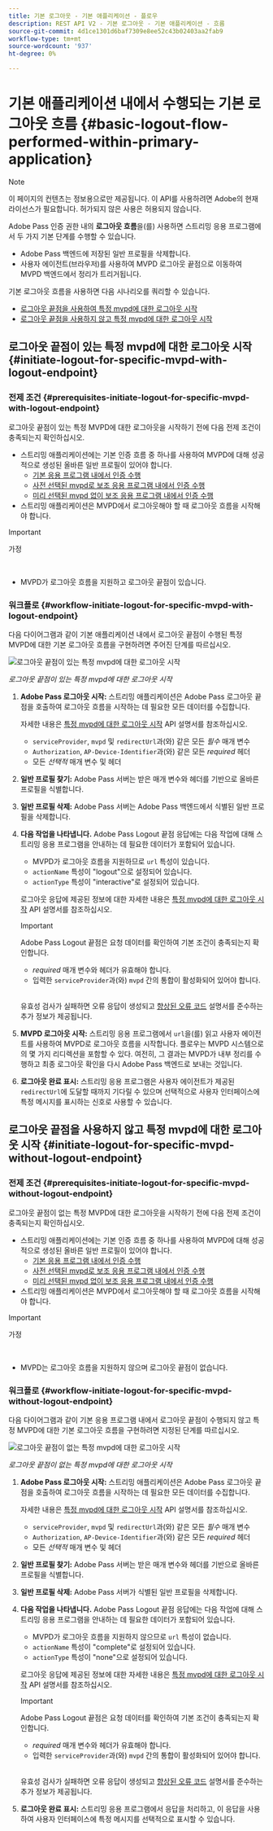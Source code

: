 ```yaml
---
title: 기본 로그아웃 - 기본 애플리케이션 - 플로우
description: REST API V2 - 기본 로그아웃 - 기본 애플리케이션 - 흐름
source-git-commit: 4d1ce1301d6baf7309e8ee52c43b02403aa2fab9
workflow-type: tm+mt
source-wordcount: '937'
ht-degree: 0%

---
```



# 기본 애플리케이션 내에서 수행되는 기본 로그아웃 흐름 {#basic-logout-flow-performed-within-primary-application}

>[!NOTE]
>
> 이 페이지의 컨텐츠는 정보용으로만 제공됩니다. 이 API를 사용하려면 Adobe의 현재 라이선스가 필요합니다. 허가되지 않은 사용은 허용되지 않습니다.

Adobe Pass 인증 권한 내의 **로그아웃 흐름**&#x200B;을(를) 사용하면 스트리밍 응용 프로그램에서 두 가지 기본 단계를 수행할 수 있습니다.

* Adobe Pass 백엔드에 저장된 일반 프로필을 삭제합니다.
* 사용자 에이전트(브라우저)를 사용하여 MVPD 로그아웃 끝점으로 이동하여 MVPD 백엔드에서 정리가 트리거됩니다.

기본 로그아웃 흐름을 사용하면 다음 시나리오를 쿼리할 수 있습니다.

* [로그아웃 끝점을 사용하여 특정 mvpd에 대한 로그아웃 시작](#initiate-logout-for-specific-mvpd-with-logout-endpoint)
* [로그아웃 끝점을 사용하지 않고 특정 mvpd에 대한 로그아웃 시작](#initiate-logout-for-specific-mvpd-without-logout-endpoint)

## 로그아웃 끝점이 있는 특정 mvpd에 대한 로그아웃 시작 {#initiate-logout-for-specific-mvpd-with-logout-endpoint}

### 전제 조건 {#prerequisites-initiate-logout-for-specific-mvpd-with-logout-endpoint}

로그아웃 끝점이 있는 특정 MVPD에 대한 로그아웃을 시작하기 전에 다음 전제 조건이 충족되는지 확인하십시오.

* 스트리밍 애플리케이션에는 기본 인증 흐름 중 하나를 사용하여 MVPD에 대해 성공적으로 생성된 올바른 일반 프로필이 있어야 합니다.
   * [기본 응용 프로그램 내에서 인증 수행](../basic-flows/rest-api-v2-basic-authentication-primary-application-flow.md)
   * [사전 선택된 mvpd로 보조 응용 프로그램 내에서 인증 수행](../basic-flows/rest-api-v2-basic-authentication-secondary-application-flow.md)
   * [미리 선택된 mvpd 없이 보조 응용 프로그램 내에서 인증 수행](../basic-flows/rest-api-v2-basic-authentication-secondary-application-flow.md)
* 스트리밍 애플리케이션은 MVPD에서 로그아웃해야 할 때 로그아웃 흐름을 시작해야 합니다.

>[!IMPORTANT]
>
> 가정
>
> <br/>
> 
> * MVPD가 로그아웃 흐름을 지원하고 로그아웃 끝점이 있습니다.

### 워크플로 {#workflow-initiate-logout-for-specific-mvpd-with-logout-endpoint}

다음 다이어그램과 같이 기본 애플리케이션 내에서 로그아웃 끝점이 수행된 특정 MVPD에 대한 기본 로그아웃 흐름을 구현하려면 주어진 단계를 따르십시오.

![로그아웃 끝점이 있는 특정 mvpd에 대한 로그아웃 시작](../../../assets/rest-api-v2/flows/basic-flows/rest-api-v2-initiate-logout-within-primary-application-for-specific-mvpd-with-logout-endpoint.png)

*로그아웃 끝점이 있는 특정 mvpd에 대한 로그아웃 시작*

1. **Adobe Pass 로그아웃 시작:** 스트리밍 애플리케이션은 Adobe Pass 로그아웃 끝점을 호출하여 로그아웃 흐름을 시작하는 데 필요한 모든 데이터를 수집합니다.

   자세한 내용은 [특정 mvpd에 대한 로그아웃 시작](../../apis/logout-apis/rest-api-v2-logout-apis-initiate-logout-for-specific-mvpd.md) API 설명서를 참조하십시오.
   * `serviceProvider`, `mvpd` 및 `redirectUrl`과(와) 같은 모든 _필수_ 매개 변수
   * `Authorization`, `AP-Device-Identifier`과(와) 같은 모든 _required_ 헤더
   * 모든 _선택적_ 매개 변수 및 헤더

1. **일반 프로필 찾기:** Adobe Pass 서버는 받은 매개 변수와 헤더를 기반으로 올바른 프로필을 식별합니다.

1. **일반 프로필 삭제:** Adobe Pass 서버는 Adobe Pass 백엔드에서 식별된 일반 프로필을 삭제합니다.

1. **다음 작업을 나타냅니다.** Adobe Pass Logout 끝점 응답에는 다음 작업에 대해 스트리밍 응용 프로그램을 안내하는 데 필요한 데이터가 포함되어 있습니다.
   * MVPD가 로그아웃 흐름을 지원하므로 `url` 특성이 있습니다.
   * `actionName` 특성이 &quot;logout&quot;으로 설정되어 있습니다.
   * `actionType` 특성이 &quot;interactive&quot;로 설정되어 있습니다.

   로그아웃 응답에 제공된 정보에 대한 자세한 내용은 [특정 mvpd에 대한 로그아웃 시작](../../apis/logout-apis/rest-api-v2-logout-apis-initiate-logout-for-specific-mvpd.md) API 설명서를 참조하십시오.

   >[!IMPORTANT]
   >
   > Adobe Pass Logout 끝점은 요청 데이터를 확인하여 기본 조건이 충족되는지 확인합니다.
   >
   > * _required_ 매개 변수와 헤더가 유효해야 합니다.
   > * 입력한 `serviceProvider`과(와) `mvpd` 간의 통합이 활성화되어 있어야 합니다.
   >
   > <br/>
   > 
   > 유효성 검사가 실패하면 오류 응답이 생성되고 [향상된 오류 코드](../../../enhanced-error-codes.md) 설명서를 준수하는 추가 정보가 제공됩니다.

1. **MVPD 로그아웃 시작:** 스트리밍 응용 프로그램에서 `url`을(를) 읽고 사용자 에이전트를 사용하여 MVPD로 로그아웃 흐름을 시작합니다. 플로우는 MVPD 시스템으로의 몇 가지 리디렉션을 포함할 수 있다. 여전히, 그 결과는 MVPD가 내부 정리를 수행하고 최종 로그아웃 확인을 다시 Adobe Pass 백엔드로 보내는 것입니다.

1. **로그아웃 완료 표시:** 스트리밍 응용 프로그램은 사용자 에이전트가 제공된 `redirectUrl`에 도달할 때까지 기다릴 수 있으며 선택적으로 사용자 인터페이스에 특정 메시지를 표시하는 신호로 사용할 수 있습니다.

## 로그아웃 끝점을 사용하지 않고 특정 mvpd에 대한 로그아웃 시작 {#initiate-logout-for-specific-mvpd-without-logout-endpoint}

### 전제 조건 {#prerequisites-initiate-logout-for-specific-mvpd-without-logout-endpoint}

로그아웃 끝점이 없는 특정 MVPD에 대한 로그아웃을 시작하기 전에 다음 전제 조건이 충족되는지 확인하십시오.

* 스트리밍 애플리케이션에는 기본 인증 흐름 중 하나를 사용하여 MVPD에 대해 성공적으로 생성된 올바른 일반 프로필이 있어야 합니다.
   * [기본 응용 프로그램 내에서 인증 수행](../basic-flows/rest-api-v2-basic-authentication-primary-application-flow.md)
   * [사전 선택된 mvpd로 보조 응용 프로그램 내에서 인증 수행](../basic-flows/rest-api-v2-basic-authentication-secondary-application-flow.md)
   * [미리 선택된 mvpd 없이 보조 응용 프로그램 내에서 인증 수행](../basic-flows/rest-api-v2-basic-authentication-secondary-application-flow.md)
* 스트리밍 애플리케이션은 MVPD에서 로그아웃해야 할 때 로그아웃 흐름을 시작해야 합니다.

>[!IMPORTANT]
>
> 가정
>
> <br/>
> 
> * MVPD는 로그아웃 흐름을 지원하지 않으며 로그아웃 끝점이 없습니다.

### 워크플로 {#workflow-initiate-logout-for-specific-mvpd-without-logout-endpoint}

다음 다이어그램과 같이 기본 응용 프로그램 내에서 로그아웃 끝점이 수행되지 않고 특정 MVPD에 대한 기본 로그아웃 흐름을 구현하려면 지정된 단계를 따르십시오.

![로그아웃 끝점이 없는 특정 mvpd에 대한 로그아웃 시작](../../../assets/rest-api-v2/flows/basic-flows/rest-api-v2-initiate-logout-within-primary-application-for-specific-mvpd-without-logout-endpoint.png)

*로그아웃 끝점이 없는 특정 mvpd에 대한 로그아웃 시작*

1. **Adobe Pass 로그아웃 시작:** 스트리밍 애플리케이션은 Adobe Pass 로그아웃 끝점을 호출하여 로그아웃 흐름을 시작하는 데 필요한 모든 데이터를 수집합니다.

   자세한 내용은 [특정 mvpd에 대한 로그아웃 시작](../../apis/logout-apis/rest-api-v2-logout-apis-initiate-logout-for-specific-mvpd.md) API 설명서를 참조하십시오.
   * `serviceProvider`, `mvpd` 및 `redirectUrl`과(와) 같은 모든 _필수_ 매개 변수
   * `Authorization`, `AP-Device-Identifier`과(와) 같은 모든 _required_ 헤더
   * 모든 _선택적_ 매개 변수 및 헤더

1. **일반 프로필 찾기:** Adobe Pass 서버는 받은 매개 변수와 헤더를 기반으로 올바른 프로필을 식별합니다.

1. **일반 프로필 삭제:** Adobe Pass 서버가 식별된 일반 프로필을 삭제합니다.

1. **다음 작업을 나타냅니다.** Adobe Pass Logout 끝점 응답에는 다음 작업에 대해 스트리밍 응용 프로그램을 안내하는 데 필요한 데이터가 포함되어 있습니다.
   * MVPD가 로그아웃 흐름을 지원하지 않으므로 `url` 특성이 없습니다.
   * `actionName` 특성이 &quot;complete&quot;로 설정되어 있습니다.
   * `actionType` 특성이 &quot;none&quot;으로 설정되어 있습니다.

   로그아웃 응답에 제공된 정보에 대한 자세한 내용은 [특정 mvpd에 대한 로그아웃 시작](../../apis/logout-apis/rest-api-v2-logout-apis-initiate-logout-for-specific-mvpd.md) API 설명서를 참조하십시오.

   >[!IMPORTANT]
   >
   > Adobe Pass Logout 끝점은 요청 데이터를 확인하여 기본 조건이 충족되는지 확인합니다.
   >
   > * _required_ 매개 변수와 헤더가 유효해야 합니다.
   > * 입력한 `serviceProvider`과(와) `mvpd` 간의 통합이 활성화되어 있어야 합니다.
   >
   > <br/>
   > 
   > 유효성 검사가 실패하면 오류 응답이 생성되고 [향상된 오류 코드](../../../enhanced-error-codes.md) 설명서를 준수하는 추가 정보가 제공됩니다.

1. **로그아웃 완료 표시:** 스트리밍 응용 프로그램에서 응답을 처리하고, 이 응답을 사용하여 사용자 인터페이스에 특정 메시지를 선택적으로 표시할 수 있습니다.
